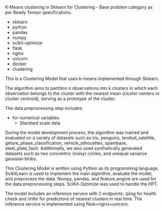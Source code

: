 K-Means clustering in Sklearn for Clustering - Base problem category as per Ready Tensor specifications.

- sklearn
- python
- pandas
- numpy
- scikit-optimize
- flask
- nginx
- uvicorn
- docker
- clustering

This is a Clustering Model that uses k-means implemented through Sklearn.

The algorithm aims to partition n observations into k clusters in which each observation belongs to the cluster with the nearest mean (cluster centers or cluster centroid), serving as a prototype of the cluster.

The data preprocessing step includes:

- for numerical variables
  - Standard scale data

During the model development process, the algorithm was trained and evaluated on a variety of datasets such as iris, penguins, landsat_satellite, geture_phase_classification, vehicle_silhouettes, spambase, steel_plate_fault. Additionally, we also used synthetically generated datasets such as two concentric (noisy) circles, and unequal variance gaussian blobs.

This Clustering Model is written using Python as its programming language. ScikitLearn is used to implement the main algorithm, evaluate the model, and preprocess the data. Numpy, pandas, and feature_engine are used for the data preprocessing steps. SciKit-Optimize was used to handle the HPT.

The model includes an inference service with 2 endpoints: /ping for health check and /infer for predictions of nearest clusters in real time. The inference service is implemented using flask+nginx+uvicorn.
